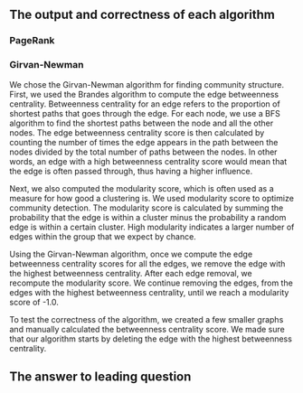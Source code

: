 

## The output and correctness of each algorithm

### PageRank

### Girvan-Newman
We chose the Girvan-Newman algorithm for finding community structure. First, we used the Brandes algorithm to compute the edge betweenness centrality. Betweenness centrality for an edge refers to the proportion of shortest paths that goes through the edge. For each node, we use a BFS algorithm to find the shortest paths between the node and all the other nodes. The edge betweenness centrality score is then calculated by counting the number of times the edge appears in the path between the nodes divided by the total number of paths between the nodes. In other words, an edge with a high betweenness centrality score would mean that the edge is often passed through, thus having a higher influence.

Next, we also computed the modularity score, which is often used as a measure for how good a clustering is. We used modularity score to optimize community detection. The modularity score is calculated by summing the probability that the edge is within a cluster minus the probability a random edge is within a certain cluster. High modularity indicates a larger number of edges within the group that we expect by chance.

Using the Girvan-Newman algorithm, once we compute the edge betweenness centrality scores for all the edges, we remove the edge with the highest betweenness centrality. After each edge removal, we recompute the modularity score. We continue removing the edges, from the edges with the highest betweenness centrality, until we reach a modularity score of -1.0.

To test the correctness of the algorithm, we created a few smaller graphs and manually calculated the betweenness centrality score. We made sure that our algorithm starts by deleting the edge with the highest betweenness centrality.


## The answer to leading question

